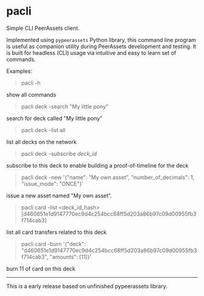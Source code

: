# pacli
Simple CLI PeerAssets client. 

Implemented using `pypeerassets` Python library, this command line program is useful as companion utility during PeerAssets development and testing.
It is built for headless (CLI) usage via intuitive and easy to learn set of commands.

Examples:

> pacli -h

show all commands

> pacli deck -search "My little pony"

search for deck called "My little pony"

> pacli deck -list all

list all decks on the network

> pacli deck -subscribe *deck_id*

subscribe to this deck to enable building a proof-of-timeline for the deck

> pacli deck -new '{"name": "My own asset", "number_of_decimals": 1, "issue_mode": "ONCE"}'

issue a new asset named "My own asset".

> pacli card -list <deck_id_hash> [d460651e1d9147770ec9d4c254bcc68ff5d203a86b97c09d00955fb3f714cab3]

list all card transfers related to this deck

> pacli card -burn '{"deck": "d460651e1d9147770ec9d4c254bcc68ff5d203a86b97c09d00955fb3f714cab3", "amounts": [11]}'

burn 11 of card on this deck

_____________________________________

This is a early release based on unfinished pypeerassets library.